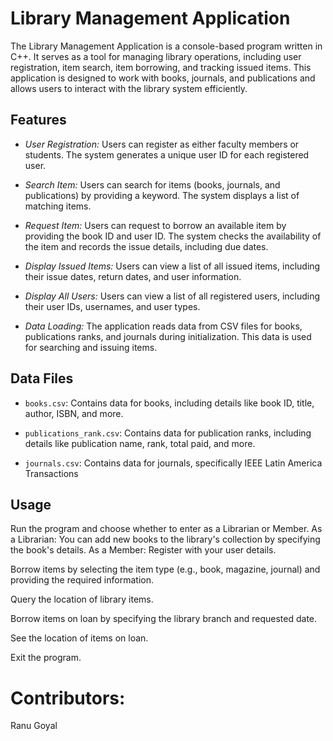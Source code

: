# Library Management Application

The Library Management Application is a console-based program written in C++. It serves as a tool for managing library operations, including user registration, item search, item borrowing, and tracking issued items. This application is designed to work with books, journals, and publications and allows users to interact with the library system efficiently.

## Features

- *User Registration:* Users can register as either faculty members or students. The system generates a unique user ID for each registered user.

- *Search Item:* Users can search for items (books, journals, and publications) by providing a keyword. The system displays a list of matching items.

- *Request Item:* Users can request to borrow an available item by providing the book ID and user ID. The system checks the availability of the item and records the issue details, including due dates.

- *Display Issued Items:* Users can view a list of all issued items, including their issue dates, return dates, and user information.

- *Display All Users:* Users can view a list of all registered users, including their user IDs, usernames, and user types.

- *Data Loading:* The application reads data from CSV files for books, publications ranks, and journals during initialization. This data is used for searching and issuing items.

## Data Files

- `books.csv`: Contains data for books, including details like book ID, title, author, ISBN, and more.

- `publications_rank.csv`: Contains data for publication ranks, including details like publication name, rank, total paid, and more.

- `journals.csv`: Contains data for journals, specifically IEEE Latin America Transactions

## Usage

Run the program and choose whether to enter as a Librarian or Member. As a Librarian: You can add new books to the library's collection by specifying the book's details. As a Member: Register with your user details.

Borrow items by selecting the item type (e.g., book, magazine, journal) and providing the required information.

Query the location of library items.

Borrow items on loan by specifying the library branch and requested date.

See the location of items on loan.

Exit the program.


# Contributors: 
Ranu Goyal
